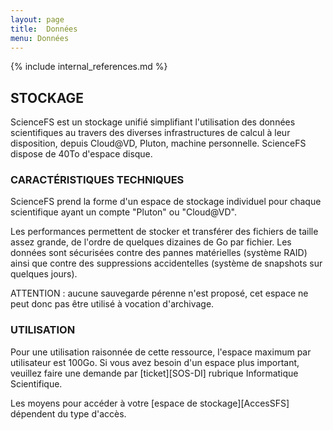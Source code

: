 ```yaml
---
layout: page
title:  Données   
menu: Données
---
```


{% include internal_references.md %}

## STOCKAGE
ScienceFS est un stockage unifié simplifiant l'utilisation des données scientifiques au travers des diverses
infrastructures de calcul à leur disposition, depuis Cloud@VD, Pluton, machine personnelle. ScienceFS dispose de 40To d'espace disque.

### CARACTÉRISTIQUES TECHNIQUES
ScienceFS prend la forme d'un espace de stockage individuel pour chaque scientifique ayant un compte "Pluton" ou "Cloud@VD".

Les performances permettent de stocker et transférer des fichiers de taille assez grande, de l'ordre de quelques dizaines de Go par fichier.
Les données sont sécurisées contre des pannes matérielles (système RAID) ainsi que contre des suppressions accidentelles
(système de snapshots sur quelques jours).

ATTENTION : aucune sauvegarde pérenne n'est proposé, cet espace ne peut donc pas être utilisé à vocation d'archivage.

### UTILISATION
Pour une utilisation raisonnée de cette ressource, l'espace maximum par 
utilisateur est 100Go. Si vous avez besoin d'un espace plus important, 
veuillez faire une demande par [ticket][SOS-DI] rubrique Informatique Scientifique.

Les moyens pour accéder à votre [espace de stockage][AccesSFS] dépendent du type d'accès.

